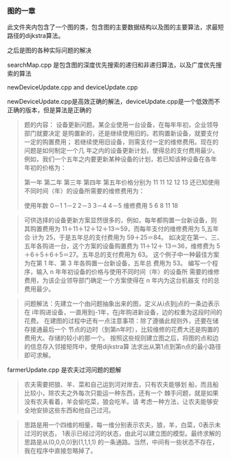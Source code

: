 ### 图的一章
此文件夹内包含了一个图的类，包含图的主要数据结构以及图的主要算法，求最短路径的dijkstra算法。

之后是图的各种实际问题的解决

searchMap.cpp
是包含图的深度优先搜索的递归和非递归算法，以及广度优先搜索的算法

newDeviceUpdate.cpp and deviceUpdate.cpp

newDeviceUpdate.cpp是高效正确的解法，deviceUpdate.cpp是一个低效而不正确的版本，但是算法是正确的
>题的内容： 设备更新问题。某企业使用一台设备，在每年年初，企业领导部门就要决定
  是购置新的，还是继续使用旧的。若购置新设备，就要支付一定的购置费用；
  若继续使用旧设备，则需支付一定的维修费用。现在的问题是如何制定一个几
  年之内的设备更新计划，使得总的支付费用最少。
  例如，我们一个五年之内要更新某种设备的计划，若已知该种设备在各年
  年初的价格为：
  >
  > 第一年 第二年 第三年 第四年 第五年价格分别为
  11 11 12 12 13
  还已知使用不同时间（年）的设备所需要的维修费用为：
  >
  >使用年数 0－1 1－2 2－3 3－4 4－5
  维修费用 5 6 8 11 18
  
  >可供选择的设备更新方案显然很多的，例如，每年都购置一台新设备，则
  其购置费用为 11＋11＋12＋12＋13＝59，而每年支付的维修费用为 5,五年合
  计为 25，于是五年总的支付费用为 59＋25＝84。
  如决定在第一、三、五年各购进一台，这个方案的设备购置费为 11＋12＋
  13＝36，维修费为 5＋6＋5＋6＋5＝27。五年总的支付费用为 63。
  这个例子中一种最佳方案为在第 1 年、第 3 年各购置一台新设备，五年总
  费用为 53。
  编写一个程序，输入 n 年年初设备的价格与使用不同时间（年）的设备所
  需要的维修费用，为该企业领导部门确定一个方案使得在 n 年内为这台机器支
  付的总费用最少。
  
  >问题解法：先建立一个由问题抽象出来的图，定义从i点到j点的一条边表示在
  i年购进设备，一直用到j-1年，在j年购进新设备，边的权重为这段时间的花费。
  在建图的过程中还有一点注意事项：除了遵循此规则外，还要在储存接通最后一个
  节点的边时（到第n年时），比较维修的花费大还是购置的费用大。存储的较小的那一个。
  按照这些规则建立图之后，将图的点和边的信息存入邻接矩阵中，使用dijkstra算
  法求出从第1点到第n点的最小路径即可求解。
  
farmerUpdate.cpp  是农夫过河问题的题解
> 农夫需要把狼、羊、菜和自己运到河对岸去，只有农夫能够划
船，而且船比较小，除农夫之外每次只能运一种东西，还有一个
棘手问题，就是如果没有农夫看着，羊会偷吃菜，狼会吃羊。请
考虑一种方法，让农夫能够安全地安排这些东西和他自己过河。

> 思路是用一个四维的相量，每一维分别表示农夫，狼，羊，白菜，0表示未过河的状态，
1表示已经过河的状态，由此可以建立图的模型。最终求解的思路是从(0,0,0,0)到(1,1,1,1)
的一条通路。当然，中间有一些状态不存在，我在程序中直接忽略掉了。